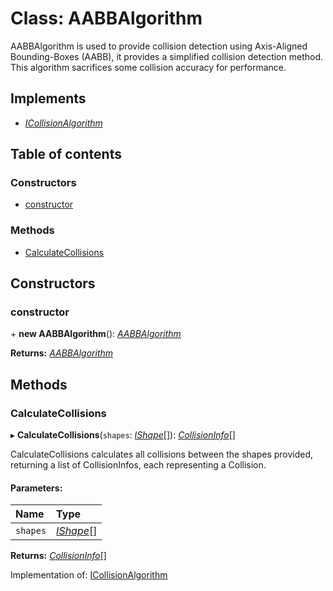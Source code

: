# Class: AABBAlgorithm

AABBAlgorithm is used to provide collision detection using Axis-Aligned
Bounding-Boxes (AABB), it provides a simplified collision detection method.
This algorithm sacrifices some collision accuracy for performance.

## Implements

* [*ICollisionAlgorithm*](../interfaces/icollisionalgorithm.md)

## Table of contents

### Constructors

- [constructor](aabbalgorithm.md#constructor)

### Methods

- [CalculateCollisions](aabbalgorithm.md#calculatecollisions)

## Constructors

### constructor

\+ **new AABBAlgorithm**(): [*AABBAlgorithm*](aabbalgorithm.md)

**Returns:** [*AABBAlgorithm*](aabbalgorithm.md)

## Methods

### CalculateCollisions

▸ **CalculateCollisions**(`shapes`: [*IShape*](../interfaces/ishape.md)[]): [*CollisionInfo*](collisioninfo.md)[]

CalculateCollisions calculates all collisions between the shapes
provided, returning a list of CollisionInfos, each representing a
Collision.

#### Parameters:

Name | Type |
:------ | :------ |
`shapes` | [*IShape*](../interfaces/ishape.md)[] |

**Returns:** [*CollisionInfo*](collisioninfo.md)[]

Implementation of: [ICollisionAlgorithm](../interfaces/icollisionalgorithm.md)
